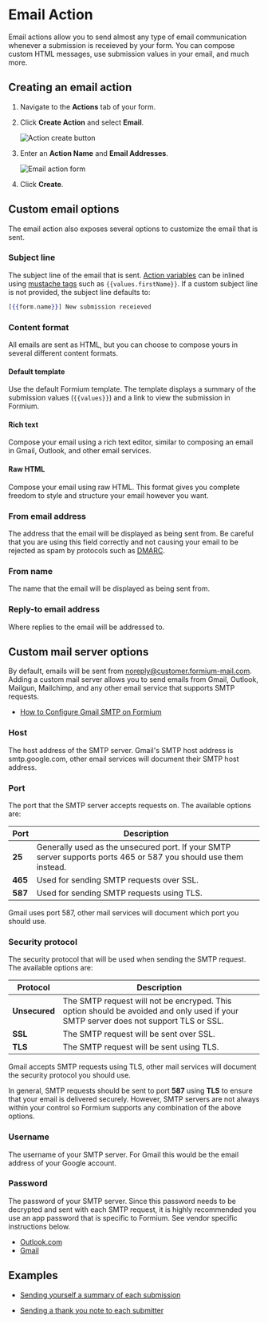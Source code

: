 # Email Action

Email actions allow you to send almost any type of email communication whenever a submission is receieved by your form. You can compose custom HTML messages, use submission values in your email, and much more.

## Creating an email action

1. Navigate to the **Actions** tab of your form.

2. Click **Create Action** and select **Email**.

   ![Action create button](/assets/actions/create-action-email-button.png)

3. Enter an **Action Name** and **Email Addresses**.

   ![Email action form](/assets/actions/email-action-form.png)

4. Click **Create**.

## Custom email options

The email action also exposes several options to customize the email that is sent.

### Subject line

The subject line of the email that is sent. [Action variables](overview#action-variables) can be inlined using [mustache tags](https://mustache.github.io/mustache.5.html) such as `{{values.firstName}}`. If a custom subject line is not provided, the subject line defaults to:

```handlebars
[{{form.name}}] New submission receieved
```

### Content format

All emails are sent as HTML, but you can choose to compose yours in several different content formats.

#### Default template

Use the default Formium template. The template displays a summary of the submission values (`{{values}}`) and a link to view the submission in Formium.

#### Rich text

Compose your email using a rich text editor, similar to composing an email in Gmail, Outlook, and other email services.

#### Raw HTML

Compose your email using raw HTML. This format gives you complete freedom to style and structure your email however you want.

### From email address

The address that the email will be displayed as being sent from. Be careful that you are using this field correctly and not causing your email to be rejected as spam by protocols such as [DMARC](https://dmarc.org/overview/).

### From name

The name that the email will be displayed as being sent from.

### Reply-to email address

Where replies to the email will be addressed to.

## Custom mail server options

By default, emails will be sent from noreply@customer.formium-mail.com. Adding a custom mail server allows you to send emails from Gmail, Outlook, Mailgun, Mailchimp, and any other email service that supports SMTP requests.

- [How to Configure Gmail SMTP on Formium](../guides/connect-gmail-smtp)

### Host

The host address of the SMTP server. Gmail's SMTP host address is smtp.google.com, other email services will document their SMTP host address.

### Port

The port that the SMTP server accepts requests on. The available options are:

| Port    | Description                                                                                                      |
| ------- | ---------------------------------------------------------------------------------------------------------------- |
| **25**  | Generally used as the unsecured port. If your SMTP server supports ports 465 or 587 you should use them instead. |
| **465** | Used for sending SMTP requests over SSL.                                                                         |
| **587** | Used for sending SMTP requests using TLS.                                                                        |

Gmail uses port 587, other mail services will document which port you should use.

### Security protocol

The security protocol that will be used when sending the SMTP request. The available options are:

| Protocol      | Description                                                                                                                         |
| ------------- | ----------------------------------------------------------------------------------------------------------------------------------- |
| **Unsecured** | The SMTP request will not be encryped. This option should be avoided and only used if your SMTP server does not support TLS or SSL. |
| **SSL**       | The SMTP request will be sent over SSL.                                                                                             |
| **TLS**       | The SMTP request will be sent using TLS.                                                                                            |

Gmail accepts SMTP requests using TLS, other mail services will document the security protocol you should use.

In general, SMTP requests should be sent to port **587** using **TLS** to ensure that your email is delivered securely. However, SMTP servers are not always within your control so Formium supports any combination of the above options.

### Username

The username of your SMTP server. For Gmail this would be the email address of your Google account.

### Password

The password of your SMTP server. Since this password needs to be decrypted and sent with each SMTP request, it is highly recommended you use an app password that is specific to Formium. See vendor specific instructions below.

- [Outlook.com](https://support.microsoft.com/en-us/help/12409/microsoft-account-app-passwords-and-two-step-verification)
- [Gmail](https://support.google.com/accounts/answer/185833?hl=en)

## Examples

- [Sending yourself a summary of each submission](../guides/sending-summary)

- [Sending a thank you note to each submitter](../guides/sending-thankyous)
